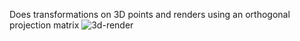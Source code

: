 Does transformations on 3D points and renders using an orthogonal projection matrix
![3d-render](https://user-images.githubusercontent.com/11508260/95000034-35165a00-0572-11eb-9609-8719bf80e257.gif)

